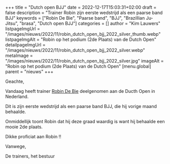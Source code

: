 +++
title = "Dutch open BJJ"
date = 2022-12-17T15:03:31+02:00
draft = false
description = "Trainer Robin zijn eerste wedstrijd als een paarse band BJJ"
keywords = ["Robin De Bie", "Paarse band", "BJJ", "Brazillian Ju-Jitsu", "brasa", "Dutch open BJJ"]
categories = []
author = "Kim Lauwers"
listpageImgUrl = "/images/nieuws/2022/11/robin_dutch_open_bjj_2022_silver_thumb.webp"
listpageImgAlt = "Robin op het podium (2de Plaats) van de Dutch Open"
detailpageImgUrl = "/images/nieuws/2022/11/robin_dutch_open_bjj_2022_silver.webp"
metaImage = "/images/nieuws/2022/11/robin_dutch_open_bjj_2022_silver.jpg"
imageAlt = "Robin op het podium (2de Plaats) van de Dutch Open"
[menu.global]
    parent = "nieuws"
+++

Geachte,

Vandaag heeft trainer [Robin De Bie](https://www.invictokeerbergen.be/trainers/#Robin_De%20Bie) deelgenomen aan de Ducth Open in Nederland.

Dit is zijn eerste wedstrijd als een paarse band BJJ, die hij vorige maand behaalde.

Onmiddellijk toont Robin dat hij deze graad waardig is want hij behaalde een mooie 2de plaats.

Dikke proficiat aan Robin !!

Vanwege,

De trainers, het bestuur